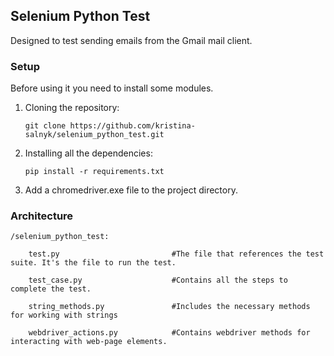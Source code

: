 ## Selenium Python Test

Designed to test sending emails from the Gmail mail client.

### Setup

Before using it you need to install some modules.

 1. Cloning the repository:

    ```shell
    git clone https://github.com/kristina-salnyk/selenium_python_test.git
    ```

2. Installing all the dependencies:

    ```shell
    pip install -r requirements.txt
    ```
    
3. Add a chromedriver.exe file to the project directory.

### Architecture

    /selenium_python_test:

        test.py                         #The file that references the test suite. It's the file to run the test.

        test_case.py                    #Сontains all the steps to complete the test.

        string_methods.py               #Includes the necessary methods for working with strings

        webdriver_actions.py            #Сontains webdriver methods for interacting with web-page elements.
